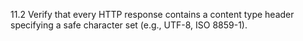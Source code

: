 11.2 Verify that every HTTP response contains a content type header specifying a safe character set (e.g., UTF-8, ISO 8859-1).